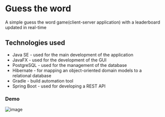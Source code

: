 # Guess the word
A simple guess the word game(client-server application) with a leaderboard updated in real-time

## Technologies used
 - Java SE - used for the main development of the application
 - JavaFX - used for the development of the GUI
 - PostgreSQL - used for the management of the database
 - Hibernate -  for mapping an object-oriented domain models to a relational database
 - Gradle - build automation tool
 - Spring Boot - used for developing a REST API


### Demo
![image](https://user-images.githubusercontent.com/35407512/189686754-a1a12311-3360-4a22-9da1-dda43891e637.png)
